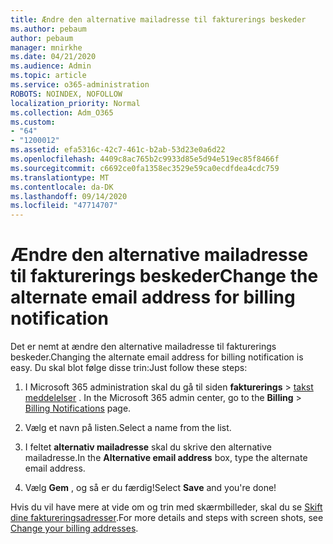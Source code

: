 ```yaml
---
title: Ændre den alternative mailadresse til fakturerings beskeder
ms.author: pebaum
author: pebaum
manager: mnirkhe
ms.date: 04/21/2020
ms.audience: Admin
ms.topic: article
ms.service: o365-administration
ROBOTS: NOINDEX, NOFOLLOW
localization_priority: Normal
ms.collection: Adm_O365
ms.custom:
- "64"
- "1200012"
ms.assetid: efa5316c-42c7-461c-b2ab-53d23e0a6d22
ms.openlocfilehash: 4409c8ac765b2c9933d85e5d94e519ec85f8466f
ms.sourcegitcommit: c6692ce0fa1358ec3529e59ca0ecdfdea4cdc759
ms.translationtype: MT
ms.contentlocale: da-DK
ms.lasthandoff: 09/14/2020
ms.locfileid: "47714707"
---
```

# <a name="change-the-alternate-email-address-for-billing-notification"></a><span data-ttu-id="6b6e2-102">Ændre den alternative mailadresse til fakturerings beskeder</span><span class="sxs-lookup"><span data-stu-id="6b6e2-102">Change the alternate email address for billing notification</span></span>

<span data-ttu-id="6b6e2-103">Det er nemt at ændre den alternative mailadresse til fakturerings beskeder.</span><span class="sxs-lookup"><span data-stu-id="6b6e2-103">Changing the alternate email address for billing notification is easy.</span></span> <span data-ttu-id="6b6e2-104">Du skal blot følge disse trin:</span><span class="sxs-lookup"><span data-stu-id="6b6e2-104">Just follow these steps:</span></span>
  
1. <span data-ttu-id="6b6e2-105">I Microsoft 365 administration skal du gå til siden **fakturerings** \> [takst meddelelser](https://go.microsoft.com/fwlink/p/?linkid=853212) .  </span><span class="sxs-lookup"><span data-stu-id="6b6e2-105">In the Microsoft 365 admin center, go to the **Billing** \>  [Billing Notifications](https://go.microsoft.com/fwlink/p/?linkid=853212) page.</span></span>

2. <span data-ttu-id="6b6e2-106">Vælg et navn på listen.</span><span class="sxs-lookup"><span data-stu-id="6b6e2-106">Select a name from the list.</span></span>

3. <span data-ttu-id="6b6e2-107">I feltet **alternativ mailadresse** skal du skrive den alternative mailadresse.</span><span class="sxs-lookup"><span data-stu-id="6b6e2-107">In the **Alternative email address** box, type the alternate email address.</span></span>

4. <span data-ttu-id="6b6e2-108">Vælg **Gem** , og så er du færdig!</span><span class="sxs-lookup"><span data-stu-id="6b6e2-108">Select **Save** and you're done!</span></span>

<span data-ttu-id="6b6e2-109">Hvis du vil have mere at vide om og trin med skærmbilleder, skal du se [Skift dine faktureringsadresser](https://docs.microsoft.com/microsoft-365/commerce/billing-and-payments/change-your-billing-addresses).</span><span class="sxs-lookup"><span data-stu-id="6b6e2-109">For more details and steps with screen shots, see [Change your billing addresses](https://docs.microsoft.com/microsoft-365/commerce/billing-and-payments/change-your-billing-addresses).</span></span>
  